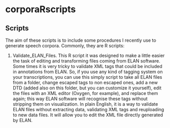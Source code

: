 # corporaRscripts

## Scripts

The aim of these scripts is to include some procedures I recently use to generate speech corpora. Commonly, they are R scripts:

1. Validate_ELAN_Files. This R script it was designed to make a little easier the task of editing and transforming files coming from ELAN software. Some times it is very tricky to validate XML tags that could be included in annotations from ELAN. So, if you use any kind of tagging system on your transcriptions, you can use this simply script to take all ELAN files from a folder, change escaped tags to non escaped ones, add a new DTD (added also on this folder, but you can customize it yourself), edit the files with an XML editor (Oxygen, for example), and replace them again; this way ELAN software will recognise these tags without stripping them on visualization. In plain English, it is a way to validate ELAN files without extracting data, validating XML tags and reuploading to new data files. It will allow you to edit the XML file directly generated by ELAN.
